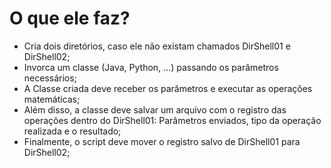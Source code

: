 # O que ele faz?
- Cria dois diretórios, caso ele não existam chamados DirShell01 e DirShell02;
- Invorca um classe (Java, Python, ...) passando os parâmetros necessários;
- A Classe criada deve receber os parâmetros e executar as operações matemáticas;
- Além disso, a classe deve salvar um arquivo com o registro das operações dentro do DirShell01: Parâmetros enviados, tipo da operação realizada e o resultado;
- Finalmente, o script deve mover o registro salvo de DirShell01 para DirShell02;
